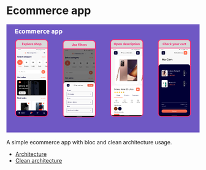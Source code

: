 # Ecommerce app

![](gh_assets/Ecommerce_0x5.png)

A simple ecommerce app with bloc and clean architecture usage.

* [Architecture](https://www.figma.com/file/Sx7b92qnVn2FPLGMm3bso9/ECOMMERCE_Architecture?node-id=0%3A1)
* [Clean architecture](https://github.com/Tembeon/flutter_tips/tree/main/clean_architecture)

